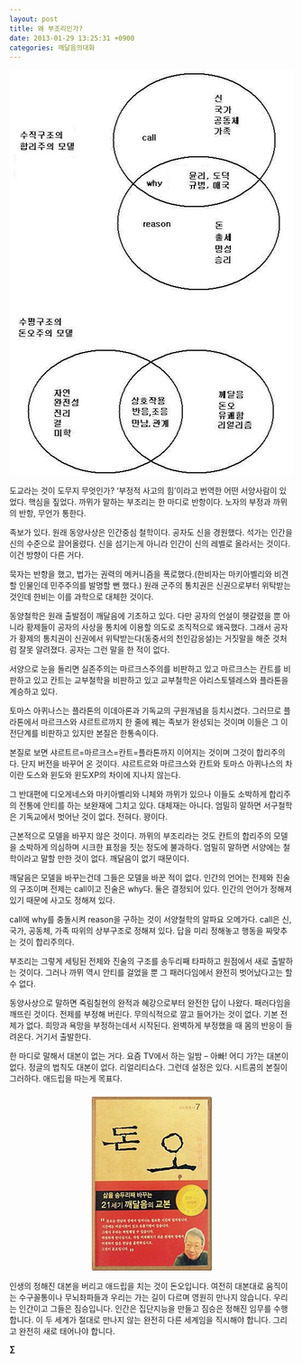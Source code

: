 ```yaml
---
layout: post
title: 왜 부조리인가?
date: 2013-01-29 13:25:31 +0900
categories: 깨달음의대화
---
```

 <img alt="55555.JPG" src="files/attach/images/198/449/319/55555.JPG" width="521" height="719" />


  


도교라는 것이 도무지 무엇인가? ‘부정적 사고의 힘’이라고 번역한 어떤 서양사람이 있었다. 핵심을 짚었다. 까뮈가 말하는 부조리는 한 마디로 반항이다. 노자의 부정과 까뮈의 반항, 무언가 통한다. 


  


족보가 있다. 원래 동양사상은 인간중심 철학이다. 공자도 신을 경원했다. 석가는 인간을 신의 수준으로 끌어올렸다. 신을 섬기는게 아니라 인간이 신의 레벨로 올라서는 것이다. 이건 방향이 다른 거다. 


  


묵자는 반항을 했고, 법가는 권력의 메커니즘을 폭로했다.(한비자는 마키아벨리와 비견할 인물인데 민주주의를 발명할 뻔 했다.) 원래 군주의 통치권은 신권으로부터 위탁받는 것인데 한비는 이를 과학으로 대체한 것이다. 


  


동양철학은 원래 출발점이 깨달음에 기초하고 있다. 다만 공자의 언설이 헷갈렸을 뿐 아니라 황제들이 공자의 사상을 통치에 이용할 의도로 조직적으로 왜곡했다. 그래서 공자가 황제의 통치권이 신권에서 위탁받는다(동중서의 천인감응설)는 거짓말을 해준 것처럼 잘못 알려졌다. 공자는 그런 말을 한 적이 없다. 


  


서양으로 눈을 돌리면 실존주의는 마르크스주의를 비판하고 있고 마르크스는 칸트를 비판하고 있고 칸트는 교부철학을 비판하고 있고 교부철학은 아리스토텔레스와 플라톤을 계승하고 있다. 


  


토마스 아퀴나스는 플라톤의 이데아론과 기독교의 구원개념을 등치시켰다. 그러므로 플라톤에서 마르크스와 샤르트르까지 한 줄에 꿰는 족보가 완성되는 것이며 이들은 그 이전단계를 비판하고 있지만 본질은 한통속이다. 


  


본질로 보면 샤르트르=마르크스=칸트=플라톤까지 이어지는 것이며 그것이 합리주의다. 단지 버전을 바꾸어 온 것이다. 샤르트르와 마르크스와 칸트와 토마스 아퀴나스의 차이란 도스와 윈도와 윈도XP의 차이에 지나지 않는다. 


  


그 반대편에 디오게네스와 마키아벨리와 니체와 까뮈가 있으나 이들도 소박하게 합리주의 전통에 안티를 하는 보완재에 그치고 있다. 대체재는 아니다. 엄밀히 말하면 서구철학은 기독교에서 벗어난 것이 없다. 전혀다. 꽝이다. 


  


근본적으로 모델을 바꾸지 않은 것이다. 까뮈의 부조리라는 것도 칸트의 합리주의 모델을 소박하게 의심하며 시크한 표정을 짓는 정도에 불과하다. 엄밀히 말하면 서양에는 철학이라고 말할 만한 것이 없다. 깨달음이 없기 때문이다. 


  


깨달음은 모델을 바꾸는건데 그들은 모델을 바꾼 적이 없다. 인간의 언어는 전제와 진술의 구조이며 전제는 call이고 진술은 why다. 둘은 결정되어 있다. 인간의 언어가 정해져 있기 때문에 사고도 정해져 있다. 


  


call에 why를 충돌시켜 reason을 구하는 것이 서양철학의 알파요 오메가다. call은 신, 국가, 공동체, 가족 따위의 상부구조로 정해져 있다. 답을 미리 정해놓고 행동을 짜맞추는 것이 합리주의다. 


  


부조리는 그렇게 세팅된 전제와 진술의 구조를 송두리째 타파하고 원점에서 새로 출발하는 것이다. 그러나 까뮈 역시 안티를 걸었을 뿐 그 패러다임에서 완전히 벗어났다고는 할 수 없다. 


  


동양사상으로 말하면 죽림칠현의 완적과 혜강으로부터 완전한 답이 나왔다. 패러다임을 깨뜨린 것이다. 전제를 부정해 버린다. 무의식적으로 깔고 들어가는 것이 없다. 기본 전제가 없다. 희망과 욕망을 부정하는데서 시작된다. 완벽하게 부정했을 때 몸의 반응이 들려온다. 거기서 출발한다. 


  


한 마디로 말해서 대본이 없는 거다. 요즘 TV에서 하는 일밤 – 아빠! 어디 가?는 대본이 없다. 정글의 법칙도 대본이 없다. 리얼리티쇼다. 그런데 설정은 있다. 시트콤의 본질이 그러하다. 애드립을 따는게 목표다. 


  






 ###


  




<p align="center">
  <a href="?mid=DonOh"><img alt="345678.jpg" src="files/attach/images/198/727/315/55.JPG" /> <br /></a>
</p>

 인생의 정해진 대본을 버리고 애드립을 치는 것이 돈오입니다. 여전히 대본대로 움직이는 수구꼴통이나 무뇌좌파들과 우리는 가는 길이 다르며 영원히 만나지 않습니다. 우리는 인간이고 그들은 짐승입니다. 인간은 집단지능을 만들고 짐승은 정해진 임무를 수행합니다. 이 두 세계가 절대로 만나지 않는 완전히 다른 세계임을 직시해야 합니다. 그리고 완전히 새로 태어나야 합니다. 



**∑**